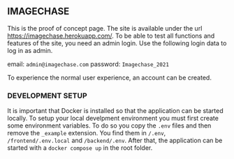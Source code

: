 ## IMAGECHASE

This is the proof of concept page. The site is available under the url https://imagechase.herokuapp.com/. To be able to test all functions and features of the site, you need an admin login. Use the following login data to log in as admin.

email: `admin@imagechase.com`
password: `Imagechase_2021`

To experience the normal user experience, an account can be created.

### DEVELOPMENT SETUP

It is important that Docker is installed so that the application can be started locally. To setup your local develpment environment you must first create some environment variables. To do so you copy the `.env` files and then remove the `_example` extension. You find them in `/.env`, `/frontend/.env.local` and `/backend/.env`.
After that, the application can be started with a `docker compose up` in the root folder.
